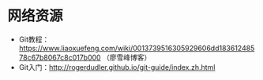 # 网络资源
- Git教程：https://www.liaoxuefeng.com/wiki/0013739516305929606dd18361248578c67b8067c8c017b000 （廖雪峰博客）
- Git入门：http://rogerdudler.github.io/git-guide/index.zh.html
